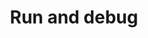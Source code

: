 ---
title: 'Run and debug'
description: "The Ballerina VS Code extension offers a robust built-in debugger, which includes powerful features such as expression evaluation, log points, runtime breakpoint verification, etc."
image: 'images/run-and-debug.png'
---